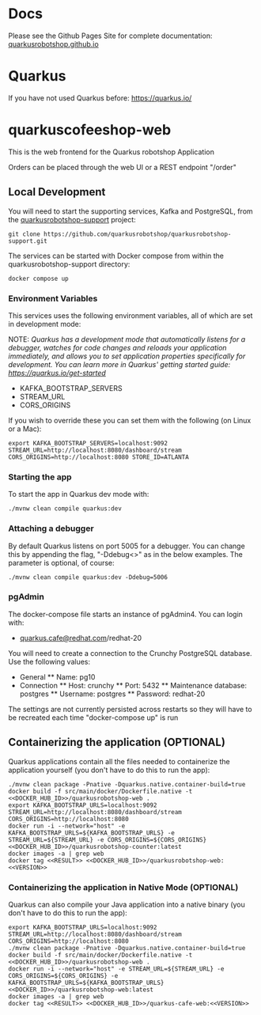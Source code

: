# Docs
Please see the Github Pages Site for complete documentation: [quarkusrobotshop.github.io](https://quarkusrobotshop.github.io)

# Quarkus

If you have not used Quarkus before: https://quarkus.io/

# quarkuscofeeshop-web

This is the web frontend for the Quarkus robotshop Application

Orders can be placed through the web UI or a REST endpoint "/order"

## Local Development

You will need to start the supporting services, Kafka and PostgreSQL, from the [quarkusrobotshop-support](https://github.com/quarkusrobotshop/quarkusrobotshop-support.git) project:

```shell
git clone https://github.com/quarkusrobotshop/quarkusrobotshop-support.git
```

The services can be started with Docker compose from within the quarkusrobotshop-support directory:

```shell
docker compose up
```

### Environment Variables

This services uses the following environment variables, all of which are set in development mode:  

NOTE: _Quarkus has a development mode that automatically listens for a debugger, watches for code changes and reloads your application immediately, and allows you to set application properties specifically for development.  You can learn more in Quarkus' getting started guide: https://quarkus.io/get-started_

* KAFKA_BOOTSTRAP_SERVERS
* STREAM_URL
* CORS_ORIGINS

If you wish to override these you can set them with the following (on Linux or a Mac):

```shell script
export KAFKA_BOOTSTRAP_SERVERS=localhost:9092 STREAM_URL=http://localhost:8080/dashboard/stream CORS_ORIGINS=http://localhost:8080 STORE_ID=ATLANTA
```

### Starting the app

To start the app in Quarkus dev mode with:

```shell script
./mvnw clean compile quarkus:dev
```

### Attaching a debugger

By default Quarkus listens on port 5005 for a debugger.  You can change this by appending the flag, "-Ddebug<<PORT NUMBER>>" as in the below examples.  The parameter is optional, of course:

```shell script
./mvnw clean compile quarkus:dev -Ddebug=5006
```

### pgAdmin

The docker-compose file starts an instance of pgAdmin4.  You can login with:
* quarkus.cafe@redhat.com/redhat-20

You will need to create a connection to the Crunchy PostgreSQL database.  Use the following values:
* General 
** Name: pg10
* Connection
** Host: crunchy
** Port: 5432
** Maintenance database: postgres
** Username: postgres
** Password: redhat-20

The settings are not currently persisted across restarts so they will have to be recreated each time "docker-compose up" is run

## Containerizing the application (OPTIONAL)
  
Quarkus applications contain all the files needed to containerize the application yourself (you don't have to do this to run the app):

```shell
./mvnw clean package -Pnative -Dquarkus.native.container-build=true
docker build -f src/main/docker/Dockerfile.native -t <<DOCKER_HUB_ID>>/quarkusrobotshop-web .
export KAFKA_BOOTSTRAP_URLS=localhost:9092 STREAM_URL=http://localhost:8080/dashboard/stream CORS_ORIGINS=http://localhost:8080
docker run -i --network="host" -e KAFKA_BOOTSTRAP_URLS=${KAFKA_BOOTSTRAP_URLS} -e STREAM_URL=${STREAM_URL} -e CORS_ORIGINS=${CORS_ORIGINS} <<DOCKER_HUB_ID>>/quarkusrobotshop-counter:latest
docker images -a | grep web
docker tag <<RESULT>> <<DOCKER_HUB_ID>>/quarkusrobotshop-web:<<VERSION>>
```

### Containerizing the application in Native Mode (OPTIONAL)

Quarkus can also compile your Java application into a native binary (you don't have to do this to run the app):
  
 ```shell
export KAFKA_BOOTSTRAP_URLS=localhost:9092 STREAM_URL=http://localhost:8080/dashboard/stream CORS_ORIGINS=http://localhost:8080
./mvnw clean package -Pnative -Dquarkus.native.container-build=true
docker build -f src/main/docker/Dockerfile.native -t <<DOCKER_HUB_ID>>/quarkusrobotshop-web .
docker run -i --network="host" -e STREAM_URL=${STREAM_URL} -e CORS_ORIGINS=${CORS_ORIGINS} -e KAFKA_BOOTSTRAP_URLS=${KAFKA_BOOTSTRAP_URLS} <<DOCKER_ID>>/quarkusrobotshop-web:latest
docker images -a | grep web
docker tag <<RESULT>> <<DOCKER_HUB_ID>>/quarkus-cafe-web:<<VERSION>>
```


